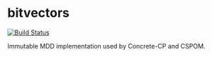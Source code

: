 # bitvectors

[![Build Status](https://travis-ci.org/concrete-cp/mdd.svg?branch=master)](https://travis-ci.org/concrete-cp/mdd)

Immutable MDD implementation used by Concrete-CP and CSPOM.
